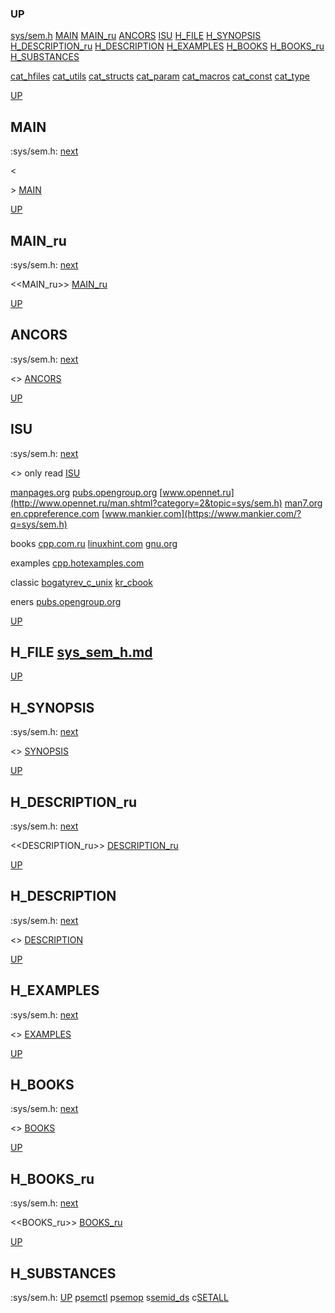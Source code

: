 ### UP
[sys/sem.h](##sys/sem.h)
[MAIN](##MAIN)
[MAIN_ru](##MAIN_ru)
[ANCORS](##ANCORS)
[ISU](##ISU)
[H_FILE](##H_FILE)
[H_SYNOPSIS](##H_SYNOPSIS)
[H_DESCRIPTION_ru](##H_DESCRIPTION)
[H_DESCRIPTION](##H_DESCRIPTION_ru)
[H_EXAMPLES](##H_EXAMPLES)
[H_BOOKS](##H_BOOKS)
[H_BOOKS_ru](##H_BOOKS_ru)
[H_SUBSTANCES](##H_SUBSTANCES)

[cat_hfiles](../cat_hfiles.md)
[cat_utils](../cat_utils.md)
[cat_structs](../cat_structs.md)
[cat_param](../cat_params.md)
[cat_macros](../cat_macross.md)
[cat_const](../cat_consts.md)
[cat_type](../cat_types.md)

[UP](###UP)
## MAIN
:sys/sem.h:
[next](##MAIN_ru)

<<MAIN>>
[MAIN](../fills/sys_sem_h/MAIN)



[UP](###UP)
## MAIN_ru
:sys/sem.h:
[next](##ANCORS)

<<MAIN_ru>>
[MAIN_ru](../fills/sys_sem_h/MAIN_ru)

[UP](###UP)
## ANCORS
:sys/sem.h:
[next](##ISU)

<<ANCORS>>
[ANCORS](../fills/sys_sem_h/ANCORS)

[UP](###UP)
## ISU
:sys/sem.h:
[next](##H_FILE)

<<ISU>>
only read
[ISU](../contents)

[manpages.org](https://www.google.ru/search?q=sys/sem.h+site%3Ahttps%3A%2F%2Fmanpages.org)
[pubs.opengroup.org](https://www.google.com/search?q=sys/sem.h+https%3A%2F%2Fpubs.opengroup.org)
[www.opennet.ru](http://www.opennet.ru/man.shtml?category=2&topic=sys/sem.h)
[man7.org](https://www.google.ru/search?q=sys/sem.h+site%3Ahttps%3A%2F%2Fman7.org%2Flinux%2Fman-pages)
[en.cppreference.com](https://www.google.com/search?q=sys/sem.h+en.cppreference.com)
[www.mankier.com](https://www.mankier.com/?q=sys/sem.h)

books
[cpp.com.ru](https://yandex.ru/search/?text=sys/sem.h+site%3Ahttps%3A%2F%2Fcpp.com.ru)
[linuxhint.com](https://www.google.ru/search?q=sys/sem.h+site%3Ahttps%3A%2F%2Flinuxhint.com)
[gnu.org](https://www.google.ru/search?q=sys/sem.h+site%3Ahttps%3A%2F%2Fwww.gnu.org%2Fsoftware%2Flibc%2Fmanual)

examples
[cpp.hotexamples.com](https://cpp.hotexamples.com/examples/-/-/sys/sem.h/cpp-sys/sem.h-function-examples.html)

classic
[bogatyrev_c_unix](https://www.google.com/search?q=sys/sem.h+site%3Ahttps%3A%2F%2Fcpp.com.ru%2Fbogatyrev_c_unix)
[kr_cbook](https://www.google.com/search?q=sys/sem.h+site%3Ahttps%3A%2F%2Fcpp.com.ru%2Fkr_cbook)

eners
[pubs.opengroup.org](https://pubs.opengroup.org/onlinepubs/9699919799/idx/head.html)



[UP](###UP)
## H_FILE [sys_sem_h.md](sys_sem_h.md)



[UP](###UP)
## H_SYNOPSIS
:sys/sem.h:
[next](##H_DESCRIPTION_ru)

<<SYNOPSIS>>
[SYNOPSIS](../fills/sys_sem_h/SYNOPSIS)


[UP](###UP)
## H_DESCRIPTION_ru
:sys/sem.h:
[next](##H_DESCRIPTION)

<<DESCRIPTION_ru>>
[DESCRIPTION_ru](../fills/sys_sem_h/DESCRIPTION_ru)


[UP](###UP)
## H_DESCRIPTION
:sys/sem.h:
[next](##H_EXAMPLES)

<<DESCRIPTION>>
[DESCRIPTION](../fills/sys_sem_h/DESCRIPTION)




[UP](###UP)
## H_EXAMPLES
:sys/sem.h:
[next](##H_BOOKS)

<<EXAMPLES>>
[EXAMPLES](../fills/sys_sem_h/EXAMPLES)




[UP](###UP)
## H_BOOKS
:sys/sem.h:
[next](##H_BOOKS_ru)

<<BOOKS>>
[BOOKS](../fills/sys_sem_h/BOOKS)




[UP](###UP)
## H_BOOKS_ru
:sys/sem.h:
[next](##H_SUBSTANCES)

<<BOOKS_ru>>
[BOOKS_ru](../fills/sys_sem_h/BOOKS_ru)




[UP](###UP)
## H_SUBSTANCES
:sys/sem.h:
[UP](###UP)
p[semctl](../utils/semctl/semctl.man)
p[semop](../utils/semop/semop.man)
s[semid_ds](../structs/semid_ds/semid_ds.man)
c[SETALL](../consts/SETALL/SETALL.man)
